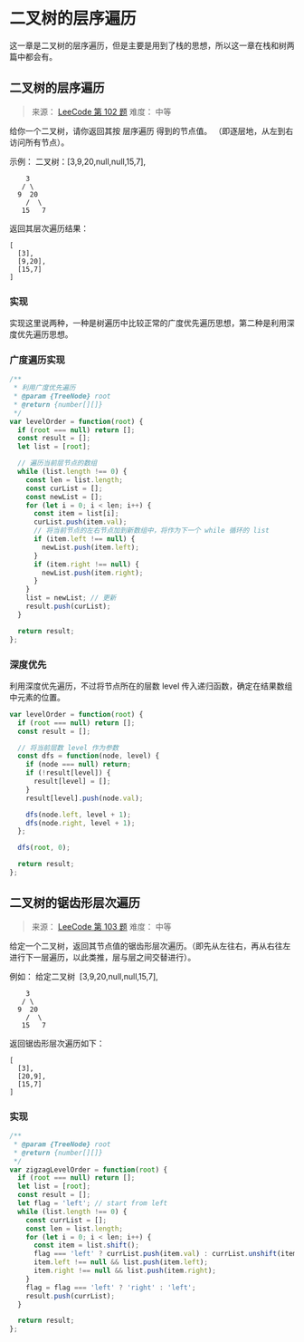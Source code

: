 # 二叉树的层序遍历

这一章是二叉树的层序遍历，但是主要是用到了栈的思想，所以这一章在栈和树两篇中都会有。

## 二叉树的层序遍历

> 来源： [LeeCode 第 102 题](https://leetcode-cn.com/problems/binary-tree-level-order-traversal)
> 难度： 中等

给你一个二叉树，请你返回其按 层序遍历 得到的节点值。 （即逐层地，从左到右访问所有节点）。

示例：
二叉树：[3,9,20,null,null,15,7],

```
    3
   / \
  9  20
    /  \
   15   7
```

返回其层次遍历结果：

```
[
  [3],
  [9,20],
  [15,7]
]
```

### 实现

实现这里说两种，一种是树遍历中比较正常的广度优先遍历思想，第二种是利用深度优先遍历思想。

### 广度遍历实现

```js
/**
 * 利用广度优先遍历
 * @param {TreeNode} root
 * @return {number[][]}
 */
var levelOrder = function(root) {
  if (root === null) return [];
  const result = [];
  let list = [root];

  // 遍历当前层节点的数组
  while (list.length !== 0) {
    const len = list.length;
    const curList = [];
    const newList = [];
    for (let i = 0; i < len; i++) {
      const item = list[i];
      curList.push(item.val);
      // 将当前节点的左右节点加到新数组中，将作为下一个 while 循环的 list
      if (item.left !== null) {
        newList.push(item.left);
      }
      if (item.right !== null) {
        newList.push(item.right);
      }
    }
    list = newList; // 更新
    result.push(curList);
  }

  return result;
};
```

### 深度优先

利用深度优先遍历，不过将节点所在的层数 level 传入递归函数，确定在结果数组中元素的位置。

```js
var levelOrder = function(root) {
  if (root === null) return [];
  const result = [];

  // 将当前层数 level 作为参数
  const dfs = function(node, level) {
    if (node === null) return;
    if (!result[level]) {
      result[level] = [];
    }
    result[level].push(node.val);

    dfs(node.left, level + 1);
    dfs(node.right, level + 1);
  };

  dfs(root, 0);

  return result;
};
```

## 二叉树的锯齿形层次遍历

> 来源： [LeeCode 第 103 题](https://leetcode-cn.com/problems/binary-tree-zigzag-level-order-traversal)
> 难度： 中等

给定一个二叉树，返回其节点值的锯齿形层次遍历。（即先从左往右，再从右往左进行下一层遍历，以此类推，层与层之间交替进行）。

例如：
给定二叉树  [3,9,20,null,null,15,7],

```
    3
   / \
  9  20
    /  \
   15   7
```

返回锯齿形层次遍历如下：

```
[
  [3],
  [20,9],
  [15,7]
]
```

### 实现

```js
/**
 * @param {TreeNode} root
 * @return {number[][]}
 */
var zigzagLevelOrder = function(root) {
  if (root === null) return [];
  let list = [root];
  const result = [];
  let flag = 'left'; // start from left
  while (list.length !== 0) {
    const currList = [];
    const len = list.length;
    for (let i = 0; i < len; i++) {
      const item = list.shift();
      flag === 'left' ? currList.push(item.val) : currList.unshift(item.val);
      item.left !== null && list.push(item.left);
      item.right !== null && list.push(item.right);
    }
    flag = flag === 'left' ? 'right' : 'left';
    result.push(currList);
  }

  return result;
};
```
